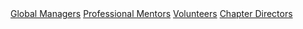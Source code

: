 <link rel="stylesheet" href="assets/css/team.css"></link>

<div class="role-buttons-container">
  <a class="role-button" href="#global-managers">Global Managers</a>
  <a class="role-button" href="#professional-mentors">Professional Mentors</a>
  <a class="role-button" href="">Volunteers</a>
  <a class="role-button" href="#chapter-directors">Chapter Directors</a>
</div>
